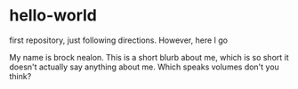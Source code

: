 # hello-world
first repository, just following directions.  However, here I go

My name is brock nealon.  This is a short blurb about me, which is so short it doesn't actually say anything about me.  Which speaks volumes don't you think?
